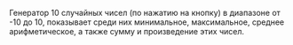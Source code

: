 Генератор 10 случайных чисел (по нажатию на кнопку) в диапазоне от -10 до 10, 
показывает среди них минимальное, максимальное, среднее арифметическое, а также сумму и произведение этих чисел.
